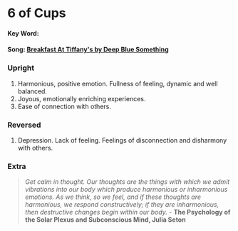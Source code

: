 # 6 of Cups

#### Key Word:  
#### Song: [Breakfast At Tiffany's by Deep Blue Something](https://www.youtube.com/watch?v=1ClCpfeIELw)  



### Upright

1) Harmonious, positive emotion. Fullness of feeling, dynamic and well balanced.
2) Joyous, emotionally enriching experiences.
3) Ease of connection with others.



### Reversed

1) Depression. Lack of feeling. Feelings of disconnection and disharmony with others.



### Extra

>*Get calm in thought. Our thoughts are the things with which we admit vibrations into our body which produce harmonious or inharmonious emotions. As we think, so we feel, and if these thoughts are harmonious, we respond constructively; if they are inharmonious, then destructive changes begin within our body.* - **The Psychology of the Solar Plexus and Subconscious Mind, Julia Seton**